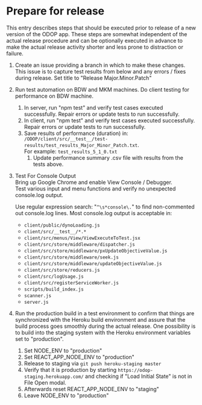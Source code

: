 # Prepare for release

This entry describes steps that should be executed prior to release of a new version of the ODOP app. 
These steps are somewhat independent of the actual release procedure and 
can be optionally executed in advance to make the actual release activity shorter and less prone to distraction or failure.  

1. Create an issue providing a branch in which to make these changes. This issue is to capture test results from below and any errors / fixes during release. Set title to "Release Major.Minor.Patch" 

1. Run test automation on BDW and MKM machines. Do client testing for performance on BDW machine.
    1. In server, run "npm test" and verify test cases executed successfully. Repair errors or update tests to run successfully. 
    1. In client, run "npm test" and verify test cases executed successfully. Repair errors or update tests to run successfully.  
    1. Save results of performance (duration) in:  
`/ODOP/client/src/__test__/test-results/test_results_Major_Minor_Patch.txt`.   
For example: `test_results_5_1_0.txt`
        1. Update performance summary .csv file with results from the tests above.
    
1. Test For Console Output  
Bring up Google Chrome and enable View Console / Debugger.  
Test various input and menu functions and verify no unexpected console.log output.   
   
   Use regular expression search: "`^\s*console\.`" to find non-commented out console.log lines.
   Most console.log output is acceptable in: 
     * `client/public/dynoLoading.js` 
     * `client/src/__test__/*.*` 
     * `client/src/menus/View/ViewExecuteToTest.jsx` 
     * `client/src/store/middleware/dispatcher.js` 
     * `client/src/store/middleware/pxUpdateObjectiveValue.js` 
     * `client/src/store/middleware/seek.js` 
     * `client/src/store/middleware/updateObjectiveValue.js` 
     * `client/src/store/reducers.js` 
     * `client/src/logUsage.js` 
     * `client/src/registerServiceWorker.js` 
     * `scripts/build_index.js` 
     * `scanner.js` 
     * `server.js` 

1. Run the production build in a test environment to confirm that things are synchronized 
with the Heroku build environment and assure that the build process goes smoothly during the actual release. 
One possibility is to build into the staging system with the Heroku environment variables set to "production".

    1. Set NODE_ENV to "production"
    1. Set REACT_APP_NODE_ENV to "production"
    1. Release to staging via `git push heroku-staging master`
    1. Verify that it is production by starting `https://odop-staging.herokuapp.com/` and checking if "Load Initial State" is not in File Open modal.
    1. Afterwards reset REACT_APP_NODE_ENV to "staging"
    1. Leave NODE_ENV to "production"
